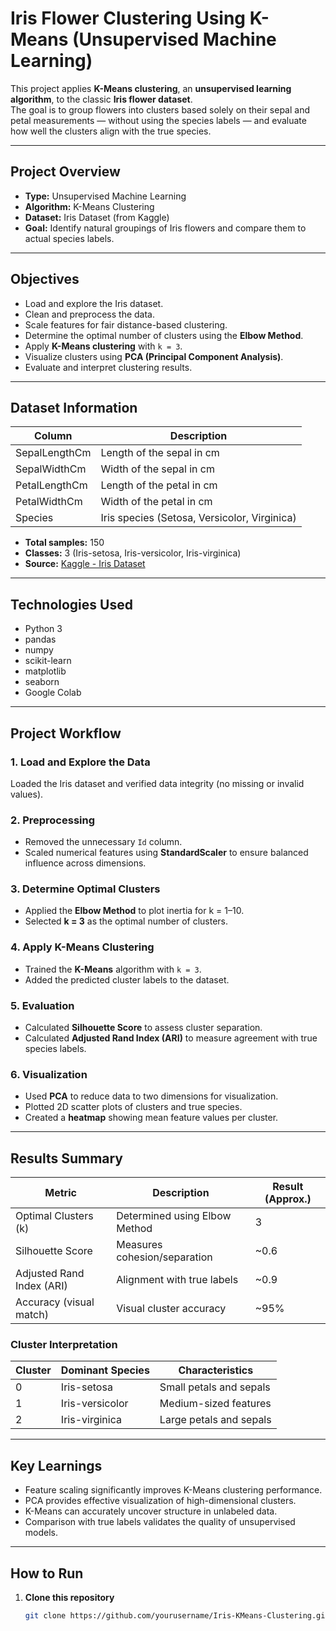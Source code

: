 # Iris Flower Clustering Using K-Means (Unsupervised Machine Learning)

This project applies **K-Means clustering**, an **unsupervised learning algorithm**, to the classic **Iris flower dataset**.  
The goal is to group flowers into clusters based solely on their sepal and petal measurements — without using the species labels — and evaluate how well the clusters align with the true species.

---

## Project Overview
- **Type:** Unsupervised Machine Learning  
- **Algorithm:** K-Means Clustering  
- **Dataset:** Iris Dataset (from Kaggle)  
- **Goal:** Identify natural groupings of Iris flowers and compare them to actual species labels.

---

## Objectives
- Load and explore the Iris dataset.  
- Clean and preprocess the data.  
- Scale features for fair distance-based clustering.  
- Determine the optimal number of clusters using the **Elbow Method**.  
- Apply **K-Means clustering** with `k = 3`.  
- Visualize clusters using **PCA (Principal Component Analysis)**.  
- Evaluate and interpret clustering results.

---

## Dataset Information

| Column | Description |
|--------|--------------|
| SepalLengthCm | Length of the sepal in cm |
| SepalWidthCm  | Width of the sepal in cm |
| PetalLengthCm | Length of the petal in cm |
| PetalWidthCm  | Width of the petal in cm |
| Species       | Iris species (Setosa, Versicolor, Virginica) |

- **Total samples:** 150  
- **Classes:** 3 (Iris-setosa, Iris-versicolor, Iris-virginica)  
- **Source:** [Kaggle - Iris Dataset](https://www.kaggle.com/uciml/iris)

---

## Technologies Used
- Python 3  
- pandas  
- numpy  
- scikit-learn  
- matplotlib  
- seaborn  
- Google Colab

---

## Project Workflow

### 1. Load and Explore the Data
Loaded the Iris dataset and verified data integrity (no missing or invalid values).

### 2. Preprocessing
- Removed the unnecessary `Id` column.  
- Scaled numerical features using **StandardScaler** to ensure balanced influence across dimensions.

### 3. Determine Optimal Clusters
- Applied the **Elbow Method** to plot inertia for k = 1–10.  
- Selected **k = 3** as the optimal number of clusters.

### 4. Apply K-Means Clustering
- Trained the **K-Means** algorithm with `k = 3`.  
- Added the predicted cluster labels to the dataset.

### 5. Evaluation
- Calculated **Silhouette Score** to assess cluster separation.  
- Calculated **Adjusted Rand Index (ARI)** to measure agreement with true species labels.

### 6. Visualization
- Used **PCA** to reduce data to two dimensions for visualization.  
- Plotted 2D scatter plots of clusters and true species.  
- Created a **heatmap** showing mean feature values per cluster.

---

## Results Summary

| Metric | Description | Result (Approx.) |
|---------|--------------|------------------|
| Optimal Clusters (k) | Determined using Elbow Method | 3 |
| Silhouette Score | Measures cohesion/separation | ~0.6 |
| Adjusted Rand Index (ARI) | Alignment with true labels | ~0.9 |
| Accuracy (visual match) | Visual cluster accuracy | ~95% |

### Cluster Interpretation

| Cluster | Dominant Species | Characteristics |
|----------|------------------|-----------------|
| 0 | Iris-setosa | Small petals and sepals |
| 1 | Iris-versicolor | Medium-sized features |
| 2 | Iris-virginica | Large petals and sepals |

---

## Key Learnings
- Feature scaling significantly improves K-Means clustering performance.  
- PCA provides effective visualization of high-dimensional clusters.  
- K-Means can accurately uncover structure in unlabeled data.  
- Comparison with true labels validates the quality of unsupervised models.

---



## How to Run

1. **Clone this repository**
   ```bash
   git clone https://github.com/yourusername/Iris-KMeans-Clustering.git

